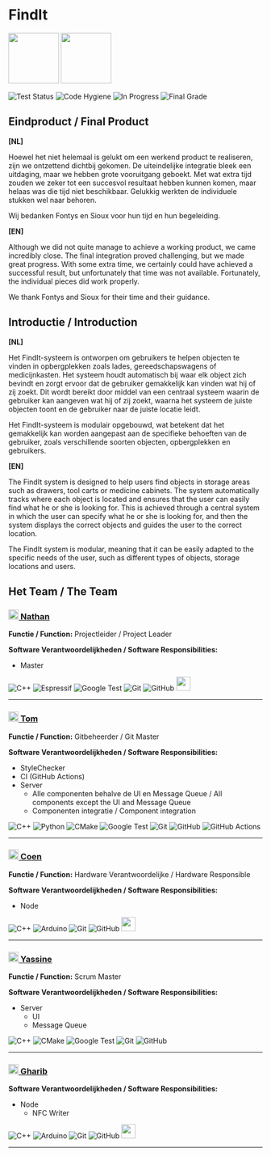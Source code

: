 # FindIt

<p float="left">
  <img src="./img/Logo.svg" height="100vh" />
  <img src="./img/Naam.svg" height="100vh" /> 
</p>

![Test Status](https://img.shields.io/github/actions/workflow/status/T3-FindIt/FindIt/CI.yml?label=Tests&style=flat-square)
![Code Hygiene](https://img.shields.io/github/actions/workflow/status/T3-FindIt/FindIt/hygiene.yml?label=Code%20Hygiene&style=flat-square)
![In Progress](https://img.shields.io/badge/Project%20In%20Progress-No-red?style=flat-square)
![Final Grade](https://img.shields.io/badge/Final%20Grade-8%2F10-green?style=flat-square)

## Eindproduct / Final Product

**[NL]**

Hoewel het niet helemaal is gelukt om een werkend product te realiseren, zijn we ontzettend dichtbij gekomen. De uiteindelijke integratie bleek een uitdaging, maar we hebben grote vooruitgang geboekt. Met wat extra tijd zouden we zeker tot een succesvol resultaat hebben kunnen komen, maar helaas was die tijd niet beschikbaar. Gelukkig werkten de individuele stukken wel naar behoren.

Wij bedanken Fontys en Sioux voor hun tijd en hun begeleiding.

**[EN]**

Although we did not quite manage to achieve a working product, we came incredibly close. The final integration proved challenging, but we made great progress. With some extra time, we certainly could have achieved a successful result, but unfortunately that time was not available. Fortunately, the individual pieces did work properly.

We thank Fontys and Sioux for their time and their guidance.

## Introductie / Introduction

**[NL]**

Het FindIt-systeem is ontworpen om gebruikers te helpen objecten te vinden in opbergplekken zoals lades, gereedschapswagens of medicijnkasten. Het systeem houdt automatisch bij waar elk object zich bevindt en zorgt ervoor dat de gebruiker gemakkelijk kan vinden wat hij of zij zoekt. Dit wordt bereikt door middel van een centraal systeem waarin de gebruiker kan aangeven wat hij of zij zoekt, waarna het systeem de juiste objecten toont en de gebruiker naar de juiste locatie leidt.

Het FindIt-systeem is modulair opgebouwd, wat betekent dat het gemakkelijk kan worden aangepast aan de specifieke behoeften van de gebruiker, zoals verschillende soorten objecten, opbergplekken en gebruikers.

**[EN]**

The FindIt system is designed to help users find objects in storage areas such as drawers, tool carts or medicine cabinets. The system automatically tracks where each object is located and ensures that the user can easily find what he or she is looking for. This is achieved through a central system in which the user can specify what he or she is looking for, and then the system displays the correct objects and guides the user to the correct location.

The FindIt system is modular, meaning that it can be easily adapted to the specific needs of the user, such as different types of objects, storage locations and users.

## Het Team / The Team

### [<img src="https://avatars.githubusercontent.com/u/99728206?v=4" height="20px"/> Nathan](https://github.com/NathanThus)

**Functie / Function:**
Projectleider / Project Leader

**Software Verantwoordelijkheden / Software Responsibilities:**

* Master

![C++](https://img.shields.io/badge/c++-%2300599C.svg?style=for-the-badge&logo=c%2B%2B&logoColor=white)
![Espressif](https://img.shields.io/badge/espressif-E7352C.svg?style=for-the-badge&logo=espressif&logoColor=white)
![Google Test](https://img.shields.io/badge/google%20test-4285F4?style=for-the-badge&logo=google&logoColor=white)
![Git](https://img.shields.io/badge/git-%23F05033.svg?style=for-the-badge&logo=git&logoColor=white)
![GitHub](https://img.shields.io/badge/github-%23121011.svg?style=for-the-badge&logo=github&logoColor=white)
<image src="https://upload.wikimedia.org/wikipedia/commons/thumb/c/cd/PlatformIO_logo.svg/2500px-PlatformIO_logo.svg.png" height="28px">

---

### [<img src="https://avatars.githubusercontent.com/u/66320357?v=4" height="20px"/> Tom](https://github.com/TomVer99)

**Functie / Function:**
Gitbeheerder / Git Master

**Software Verantwoordelijkheden / Software Responsibilities:**

* StyleChecker
* CI (GitHub Actions)
* Server
  * Alle componenten behalve de UI en Message Queue / All components except the UI and Message Queue
  * Componenten integratie / Component integration

![C++](https://img.shields.io/badge/c++-%2300599C.svg?style=for-the-badge&logo=c%2B%2B&logoColor=white)
![Python](https://img.shields.io/badge/python-3670A0?style=for-the-badge&logo=python&logoColor=ffdd54)
![CMake](https://img.shields.io/badge/CMake-%23008FBA.svg?style=for-the-badge&logo=cmake&logoColor=white)
![Google Test](https://img.shields.io/badge/google%20test-4285F4?style=for-the-badge&logo=google&logoColor=white)
![Git](https://img.shields.io/badge/git-%23F05033.svg?style=for-the-badge&logo=git&logoColor=white)
![GitHub](https://img.shields.io/badge/github-%23121011.svg?style=for-the-badge&logo=github&logoColor=white)
![GitHub Actions](https://img.shields.io/badge/github%20actions-%232671E5.svg?style=for-the-badge&logo=githubactions&logoColor=white)

---

### [<img src="https://avatars.githubusercontent.com/u/95349225?v=4" height="20px"/> Coen](https://github.com/coenhezemans)

**Functie / Function:**
Hardware Verantwoordelijke / Hardware Responsible

**Software Verantwoordelijkheden / Software Responsibilities:**

* Node

![C++](https://img.shields.io/badge/c++-%2300599C.svg?style=for-the-badge&logo=c%2B%2B&logoColor=white)
![Arduino](https://img.shields.io/badge/arduino-00979D.svg?style=for-the-badge&logo=arduino&logoColor=white)
![Git](https://img.shields.io/badge/git-%23F05033.svg?style=for-the-badge&logo=git&logoColor=white)
![GitHub](https://img.shields.io/badge/github-%23121011.svg?style=for-the-badge&logo=github&logoColor=white)
<image src="https://upload.wikimedia.org/wikipedia/commons/thumb/c/cd/PlatformIO_logo.svg/2500px-PlatformIO_logo.svg.png" height="28px">

---

### [<img src="https://avatars.githubusercontent.com/u/49792918?v=4" height="20px"/> Yassine](https://github.com/Therealyassinetama)

**Functie / Function:**
Scrum Master

**Software Verantwoordelijkheden / Software Responsibilities:**

* Server
  * UI
  * Message Queue

![C++](https://img.shields.io/badge/c++-%2300599C.svg?style=for-the-badge&logo=c%2B%2B&logoColor=white)
![CMake](https://img.shields.io/badge/CMake-%23008FBA.svg?style=for-the-badge&logo=cmake&logoColor=white)
![Google Test](https://img.shields.io/badge/google%20test-4285F4?style=for-the-badge&logo=google&logoColor=white)
![Git](https://img.shields.io/badge/git-%23F05033.svg?style=for-the-badge&logo=git&logoColor=white)
![GitHub](https://img.shields.io/badge/github-%23121011.svg?style=for-the-badge&logo=github&logoColor=white)

---

### [<img src="https://avatars.githubusercontent.com/u/113686829?v=4" height="20px"/> Gharib](https://github.com/GharibGharib)

**Software Verantwoordelijkheden / Software Responsibilities:**

* Node
  * NFC Writer

![C++](https://img.shields.io/badge/c++-%2300599C.svg?style=for-the-badge&logo=c%2B%2B&logoColor=white)
![Arduino](https://img.shields.io/badge/arduino-00979D.svg?style=for-the-badge&logo=arduino&logoColor=white)
![Git](https://img.shields.io/badge/git-%23F05033.svg?style=for-the-badge&logo=git&logoColor=white)
![GitHub](https://img.shields.io/badge/github-%23121011.svg?style=for-the-badge&logo=github&logoColor=white)
<image src="https://upload.wikimedia.org/wikipedia/commons/thumb/c/cd/PlatformIO_logo.svg/2500px-PlatformIO_logo.svg.png" height="28px">

---
